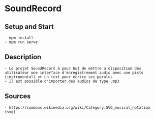 # SoundRecord
## Setup and Start
    - npm install
    - npm run serve

## Description
    - Le projet SoundRecord à pour but de mettre a disposition des utilisateur une interface d'enregistrement audio avec une piste (instrumental) et un text pour écrire ses paroles
    - Il est possible d'importer des audios de type .mp3


## Sources
    - https://commons.wikimedia.org/wiki/Category:SVG_musical_notation (svg)